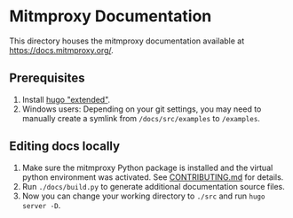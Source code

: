# Mitmproxy Documentation

This directory houses the mitmproxy documentation available at <https://docs.mitmproxy.org/>.

## Prerequisites

 1. Install [hugo "extended"](https://gohugo.io/getting-started/installing/). 
 2. Windows users: Depending on your git settings, you may need to manually create a symlink from `/docs/src/examples` to `/examples`.

## Editing docs locally

 1. Make sure the mitmproxy Python package is installed and the virtual python environment was activated. See [CONTRIBUTING.md](../CONTRIBUTING.md#development-setup) for details.
 2. Run `./docs/build.py` to generate additional documentation source files.
 3. Now you can change your working directory to `./src` and run `hugo server -D`.
